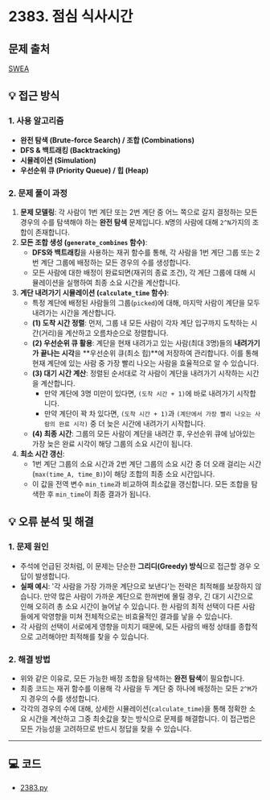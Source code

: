 # 2383. 점심 식사시간

## 문제 출처
[SWEA](https://swexpertacademy.com/main/talk/solvingClub/problemView.do?solveclubId=AZgvQCv6GNXHBIT9&contestProbId=AV5-BEE6AK0DFAVl&probBoxId=AZlxYsXq_crHBITM&type=PROBLEM&problemBoxTitle=9%EC%9B%94+4%EC%A3%BC%EC%B0%A8%289%2F28%EA%B9%8C%EC%A7%80+%ED%91%B8%EC%8B%9C%EC%98%A4%29&problemBoxCnt=2)

## 💡 접근 방식

### 1. 사용 알고리즘
* **완전 탐색 (Brute-force Search) / 조합 (Combinations)**
* **DFS & 백트래킹 (Backtracking)**
* **시뮬레이션 (Simulation)**
* **우선순위 큐 (Priority Queue) / 힙 (Heap)**

### 2. 문제 풀이 과정
1.  **문제 모델링**: 각 사람이 1번 계단 또는 2번 계단 중 어느 쪽으로 갈지 결정하는 모든 경우의 수를 탐색해야 하는 **완전 탐색** 문제입니다. `N`명의 사람에 대해 `2^N`가지의 조합이 존재합니다.
2.  **모든 조합 생성 (`generate_combines` 함수)**:
    * **DFS와 백트래킹**을 사용하는 재귀 함수를 통해, 각 사람을 1번 계단 그룹 또는 2번 계단 그룹에 배정하는 모든 경우의 수를 생성합니다.
    * 모든 사람에 대한 배정이 완료되면(재귀의 종료 조건), 각 계단 그룹에 대해 시뮬레이션을 실행하여 최종 소요 시간을 계산합니다.
3.  **계단 내려가기 시뮬레이션 (`calculate_time` 함수)**:
    * 특정 계단에 배정된 사람들의 그룹(`picked`)에 대해, 마지막 사람이 계단을 모두 내려가는 시간을 계산합니다.
    * **(1) 도착 시간 정렬**: 먼저, 그룹 내 모든 사람이 각자 계단 입구까지 도착하는 시간(거리)을 계산하고 오름차순으로 정렬합니다.
    * **(2) 우선순위 큐 활용**: 계단을 현재 내려가고 있는 사람(최대 3명)들의 **내려가기가 끝나는 시각**을 **우선순위 큐(최소 힙)**에 저장하여 관리합니다. 이를 통해 현재 계단에 있는 사람 중 가장 빨리 나오는 사람을 효율적으로 알 수 있습니다.
    * **(3) 대기 시간 계산**: 정렬된 순서대로 각 사람이 계단을 내려가기 시작하는 시간을 계산합니다.
        * 만약 계단에 3명 미만이 있다면, `(도착 시간 + 1)`에 바로 내려가기 시작합니다.
        * 만약 계단이 꽉 차 있다면, `(도착 시간 + 1)`과 `(계단에서 가장 빨리 나오는 사람의 완료 시각)` 중 더 늦은 시간에 내려가기 시작합니다.
    * **(4) 최종 시간**: 그룹의 모든 사람이 계단을 내려간 후, 우선순위 큐에 남아있는 가장 늦은 완료 시각이 해당 그룹의 소요 시간이 됩니다.
4.  **최소 시간 갱신**:
    * 1번 계단 그룹의 소요 시간과 2번 계단 그룹의 소요 시간 중 더 오래 걸리는 시간(`max(time_A, time_B)`)이 해당 조합의 최종 소요 시간입니다.
    * 이 값을 전역 변수 `min_time`과 비교하여 최소값을 갱신합니다. 모든 조합을 탐색한 후 `min_time`이 최종 결과가 됩니다.


## 💡 오류 분석 및 해결

### 1. 문제 원인
* 주석에 언급된 것처럼, 이 문제는 단순한 **그리디(Greedy) 방식**으로 접근할 경우 오답이 발생합니다.
* **실패 예시**: '각 사람을 가장 가까운 계단으로 보낸다'는 전략은 최적해를 보장하지 않습니다. 만약 많은 사람이 가까운 계단으로 한꺼번에 몰릴 경우, 긴 대기 시간으로 인해 오히려 총 소요 시간이 늘어날 수 있습니다. 한 사람의 최적 선택이 다른 사람들에게 악영향을 미쳐 전체적으로는 비효율적인 결과를 낳을 수 있습니다.
* 각 사람의 선택이 서로에게 영향을 미치기 때문에, 모든 사람의 배정 상태를 종합적으로 고려해야만 최적해를 찾을 수 있습니다.

### 2. 해결 방법
* 위와 같은 이유로, 모든 가능한 배정 조합을 탐색하는 **완전 탐색**이 필요합니다.
* 최종 코드는 재귀 함수를 이용해 각 사람을 두 계단 중 하나에 배정하는 모든 `2^M`가지 경우의 수를 생성합니다.
* 각각의 경우의 수에 대해, 상세한 시뮬레이션(`calculate_time`)을 통해 정확한 소요 시간을 계산하고 그중 최솟값을 찾는 방식으로 문제를 해결합니다. 이 접근법은 모든 가능성을 고려하므로 반드시 정답을 찾을 수 있습니다.


---

## 💻 코드
* [2383.py](2383.py)